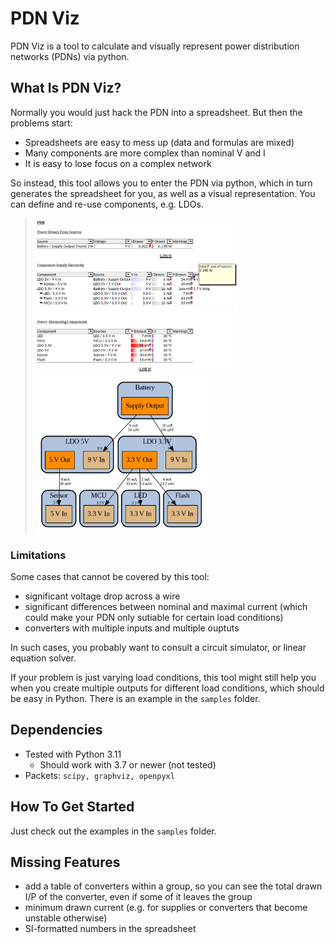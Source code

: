 PDN Viz
=======

PDN Viz is a tool to calculate and visually represent power distribution networks (PDNs) via python.


What Is PDN Viz?
----------------

Normally you would just hack the PDN into a spreadsheet. But then the problems start:
- Spreadsheets are easy to mess up (data and formulas are mixed)
- Many components are more complex than nominal V and I
- It is easy to lose focus on a complex network

So instead, this tool allows you to enter the PDN via python, which in turn generates the spreadsheet for you, as well as a visual representation. You can define and re-use components, e.g. LDOs.

> <img src="./doc/simple_example_spreadsheet.png" height="250" />  <img src="./doc/simple_example_graph.png" height="250" />


### Limitations

Some cases that cannot be covered by this tool:
- significant voltage drop across a wire
- significant differences between nominal and maximal current (which could make your PDN only sutiable for certain load conditions)
- converters with multiple inputs and multiple ouptuts

In such cases, you probably want to consult a circuit simulator, or linear equation solver.

If your problem is just varying load conditions, this tool might still help you when you create multiple outputs for different load conditions, which should be easy in Python. There is an example in the `samples` folder.


Dependencies
------------

- Tested with Python 3.11
    - Should work with 3.7 or newer (not tested)
- Packets: `scipy, graphviz, openpyxl`


How To Get Started
------------------

Just check out the examples in the `samples` folder.


Missing Features
----------------

- add a table of converters within a group, so you can see the total drawn I/P of the converter, even if some of it leaves the group
- minimum drawn current (e.g. for supplies or converters that become unstable otherwise)
- SI-formatted numbers in the spreadsheet
